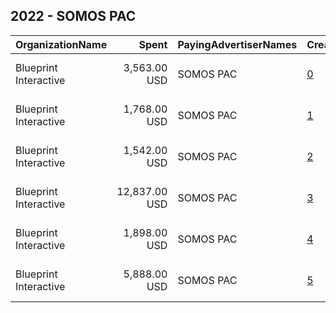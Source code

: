 ## 2022 - SOMOS PAC 
|OrganizationName|Spent|PayingAdvertiserNames|CreativeUrls|Impressions|Genders|AgeBrackets|CountryCodes|BillingAddresses|CandidateBallotInformation|
|:---|---:|:---|:---|---:|:---|:---|:---|:---|:---|
|Blueprint Interactive|3,563.00 USD|SOMOS PAC|[0](https://www.snap.com/political-ads/asset/3be1995c19d8a2d05465ec151bdc4c15e1154c57a1d08211840c44700742d334?mediaType=mp4)|182,208||18+|united states|"1730 Rhode Island Ave NW Suite 1014,Washington,20036,US"||
|Blueprint Interactive|1,768.00 USD|SOMOS PAC|[1](https://www.snap.com/political-ads/asset/88369613c004ee6cd5a99e46b7f19c5b4f01ae2449c2d4daa910f844d87869d2?mediaType=mp4)|134,046||18+|united states|"1730 Rhode Island Ave NW Suite 1014,Washington,20036,US"||
|Blueprint Interactive|1,542.00 USD|SOMOS PAC|[2](https://www.snap.com/political-ads/asset/cb396c7839d00ae93607742222e3a1928dbc496e7c93f25660b0e076ff5fa9eb?mediaType=mp4)|100,675||18+|united states|"1730 Rhode Island Ave NW Suite 1014,Washington,20036,US"||
|Blueprint Interactive|12,837.00 USD|SOMOS PAC|[3](https://www.snap.com/political-ads/asset/e03ac1d31e7d96924e7c99554128e3679181f30100f2b360324df48e947722b2?mediaType=mp4)|583,119||18+|united states|"1730 Rhode Island Ave NW Suite 1014,Washington,20036,US"||
|Blueprint Interactive|1,898.00 USD|SOMOS PAC|[4](https://www.snap.com/political-ads/asset/e826ce0df779f38bd2244105e5b0a3d2e295c067d916d1dd2c61a8c64cefd11f?mediaType=mp4)|96,037||18+|united states|"1730 Rhode Island Ave NW Suite 1014,Washington,20036,US"||
|Blueprint Interactive|5,888.00 USD|SOMOS PAC|[5](https://www.snap.com/political-ads/asset/216f45476d968150fd2b23284369c785e5cc08ac21500eaad17f7df579602351?mediaType=mp4)|380,959||18+|united states|"1730 Rhode Island Ave NW Suite 1014,Washington,20036,US"||

